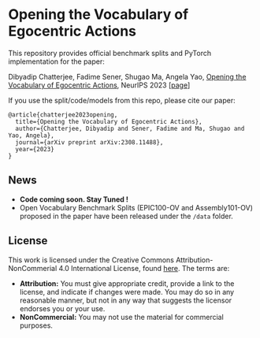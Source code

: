 # Opening the Vocabulary of Egocentric Actions

This repository provides official benchmark splits and PyTorch implementation for the paper:

Dibyadip Chatterjee, Fadime Sener, Shugao Ma, Angela Yao, [Opening the Vocabulary of Egocentric Actions](https://arxiv.org/abs/2308.11488), NeurIPS 2023 [[page](https://dibschat.github.io/openvocab-egoAR/)]

If you use the split/code/models from this repo, please cite our paper:
```
@article{chatterjee2023opening,
  title={Opening the Vocabulary of Egocentric Actions},
  author={Chatterjee, Dibyadip and Sener, Fadime and Ma, Shugao and Yao, Angela},
  journal={arXiv preprint arXiv:2308.11488},
  year={2023}
}
```

## News
- **Code coming soon. Stay Tuned !**
- Open Vocabulary Benchmark Splits (EPIC100-OV and Assembly101-OV) proposed in the paper have been released under the `/data` folder.

## License
This work is licensed under the Creative Commons Attribution-NonCommerial 4.0 International License, found [here](https://creativecommons.org/licenses/by-nc/4.0/). The terms are:
- **Attribution:** You must give appropriate credit, provide a link to the license, and indicate if changes were made. You may do so in any reasonable manner, but not in any way that suggests the licensor endorses you or your use.
- **NonCommercial:** You may not use the material for commercial purposes.
